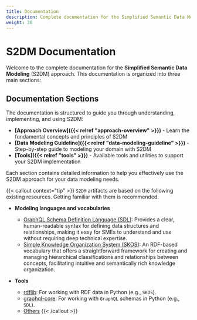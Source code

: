 ```yaml
---
title: Documentation
description: Complete documentation for the Simplified Semantic Data Modeling (S2DM) approach
weight: 30
---
```


# S2DM Documentation

Welcome to the complete documentation for the **Simplified Semantic Data Modeling** (S2DM) approach. This documentation is organized into three main sections:

## Documentation Sections

The documentation is structured to guide you through understanding, implementing, and using S2DM:

- **[Approach Overview]({{< relref "approach-overview" >}})** - Learn the fundamental concepts and principles of S2DM
- **[Data Modeling Guideline]({{< relref "data-modeling-guideline" >}})** - Step-by-step guide to modeling your domain with S2DM
- **[Tools]({{< relref "tools" >}})** - Available tools and utilities to support your S2DM implementation

Each section contains detailed information to help you effectively use the S2DM approach for your data modeling needs.

{{< callout context="tip" >}}
`S2DM` artifacts are based on the following existing resources. Getting familiar with them is recommended.

- **Modeling languages and vocabularies**
    - [GraphQL Schema Definition Language (SDL)](https://graphql.org/learn/schema/): Provides a clear, human-readable syntax for defining data structures and relationships, making it easy for SMEs to understand and use without requiring deep technical expertise.
    - [Simple Knowledge Organization System (SKOS)](https://www.w3.org/2004/02/skos/): An RDF-based vocabulary that offers a straightforward framework for creating and managing hierarchical classifications and relationships between concepts, facilitating intuitive and semantically rich knowledge organization.

- **Tools**
    - [rdflib](https://rdflib.readthedocs.io): For working with RDF data in Python (e.g., `SKOS`).
    - [graphql-core](https://graphql-core-3.readthedocs.io): For working with `GraphQL` schemas in Python (e.g., `SDL`).
    - [Others](https://github.com/COVESA/s2dm/blob/main/pyproject.toml)
{{< /callout >}}
